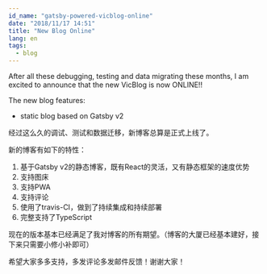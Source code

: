 ```yaml
---
id_name: "gatsby-powered-vicblog-online"
date: "2018/11/17 14:51"
title: "New Blog Online"
lang: en
tags:
  - blog
---
```


After all these debugging, testing and data migrating these months, I am excited to announce that the new VicBlog is now ONLINE!!

The new blog features:

- static blog based on Gatsby v2


经过这么久的调试、测试和数据迁移，新博客总算是正式上线了。

新的博客有如下的特性：

1. 基于Gatsby v2的静态博客，既有React的灵活，又有静态框架的速度优势
2. 支持图床
3. 支持PWA
4. 支持评论
5. 使用了travis-CI，做到了持续集成和持续部署
6. 完整支持了TypeScript

现在的版本基本已经满足了我对博客的所有期望。（博客的大厦已经基本建好，接下来只需要小修小补即可）

希望大家多多支持，多发评论多发邮件反馈！谢谢大家！
